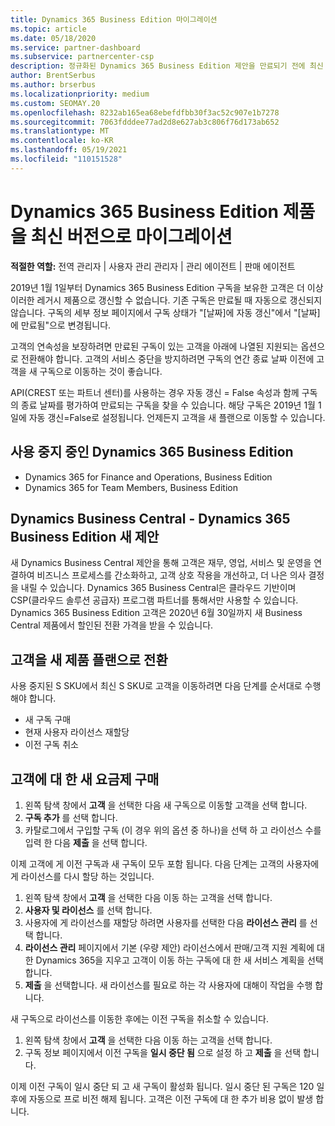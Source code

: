 ```yaml
---
title: Dynamics 365 Business Edition 마이그레이션
ms.topic: article
ms.date: 05/18/2020
ms.service: partner-dashboard
ms.subservice: partnercenter-csp
description: 정규화된 Dynamics 365 Business Edition 제안을 만료되기 전에 최신 버전으로 마이그레이션하는 방법을 알아봅니다.
author: BrentSerbus
ms.author: brserbus
ms.localizationpriority: medium
ms.custom: SEOMAY.20
ms.openlocfilehash: 8232ab165ea68ebefdfbb30f3ac52c907e1b7278
ms.sourcegitcommit: 7063fdddee77ad2d8e627ab3c806f76d173ab652
ms.translationtype: MT
ms.contentlocale: ko-KR
ms.lasthandoff: 05/19/2021
ms.locfileid: "110151528"
---
```

# <a name="migrate-dynamics-365-business-edition-offers-to-newer-versions"></a>Dynamics 365 Business Edition 제품을 최신 버전으로 마이그레이션

**적절한 역할:** 전역 관리자 | 사용자 관리 관리자 | 관리 에이전트 | 판매 에이전트

2019년 1월 1일부터 Dynamics 365 Business Edition 구독을 보유한 고객은 더 이상 이러한 레거시 제품으로 갱신할 수 없습니다. 기존 구독은 만료될 때 자동으로 갱신되지 않습니다. 구독의 세부 정보 페이지에서 구독 상태가 "[날짜]에 자동 갱신"에서 "[날짜]에 만료됨"으로 변경됩니다.

고객의 연속성을 보장하려면 만료된 구독이 있는 고객을 아래에 나열된 지원되는 옵션으로 전환해야 합니다. 고객의 서비스 중단을 방지하려면 구독의 연간 종료 날짜 이전에 고객을 새 구독으로 이동하는 것이 좋습니다.

API(CREST 또는 파트너 센터)를 사용하는 경우 자동 갱신 = False 속성과 함께 구독의 종료 날짜를 평가하여 만료되는 구독을 찾을 수 있습니다. 해당 구독은 2019년 1월 1일에 자동 갱신=False로 설정됩니다. 언제든지 고객을 새 플랜으로 이동할 수 있습니다. 

## <a name="the-dynamics-365-business-editions-being-retired"></a>사용 중지 중인 Dynamics 365 Business Edition

- Dynamics 365 for Finance and Operations, Business Edition
- Dynamics 365 for Team Members, Business Edition

## <a name="dynamics-business-central---the-dynamics-365-business-edition-new-offers"></a>Dynamics Business Central - Dynamics 365 Business Edition 새 제안

새 Dynamics Business Central 제안을 통해 고객은 재무, 영업, 서비스 및 운영을 연결하여 비즈니스 프로세스를 간소화하고, 고객 상호 작용을 개선하고, 더 나은 의사 결정을 내릴 수 있습니다. Dynamics 365 Business Central은 클라우드 기반이며 CSP(클라우드 솔루션 공급자) 프로그램 파트너를 통해서만 사용할 수 있습니다.
Dynamics 365 Business Edition 고객은 2020년 6월 30일까지 새 Business Central 제품에서 할인된 전환 가격을 받을 수 있습니다.

## <a name="transition-customers-to-new-product-plans"></a>고객을 새 제품 플랜으로 전환

 사용 중지된 S SKU에서 최신 S SKU로 고객을 이동하려면 다음 단계를 순서대로 수행해야 합니다.

- 새 구독 구매
- 현재 사용자 라이선스 재할당
- 이전 구독 취소

## <a name="purchase-the-new-plan-for-your-customer"></a>고객에 대 한 새 요금제 구매

1. 왼쪽 탐색 창에서 **고객** 을 선택한 다음 새 구독으로 이동할 고객을 선택 합니다.
2. **구독 추가** 를 선택 합니다.
3. 카탈로그에서 구입할 구독 (이 경우 위의 옵션 중 하나)을 선택 하 고 라이선스 수를 입력 한 다음 **제출** 을 선택 합니다. 

이제 고객에 게 이전 구독과 새 구독이 모두 포함 됩니다. 다음 단계는 고객의 사용자에 게 라이선스를 다시 할당 하는 것입니다.

1. 왼쪽 탐색 창에서 **고객** 을 선택한 다음 이동 하는 고객을 선택 합니다.
2. **사용자 및 라이선스** 를 선택 합니다.
3. 사용자에 게 라이선스를 재할당 하려면 사용자를 선택한 다음 **라이선스 관리** 를 선택 합니다. 
4. **라이선스 관리** 페이지에서 기본 (우량 제안) 라이선스에서 판매/고객 지원 계획에 대 한 Dynamics 365을 지우고 고객이 이동 하는 구독에 대 한 새 서비스 계획을 선택 합니다. 
5. **제출** 을 선택합니다. 새 라이선스를 필요로 하는 각 사용자에 대해이 작업을 수행 합니다. 

새 구독으로 라이선스를 이동한 후에는 이전 구독을 취소할 수 있습니다. 

1. 왼쪽 탐색 창에서 **고객** 을 선택한 다음 이동 하는 고객을 선택 합니다.
2. 구독 정보 페이지에서 이전 구독을 **일시 중단 됨** 으로 설정 하 고 **제출** 을 선택 합니다.

이제 이전 구독이 일시 중단 되 고 새 구독이 활성화 됩니다. 일시 중단 된 구독은 120 일 후에 자동으로 프로 비전 해제 됩니다. 고객은 이전 구독에 대 한 추가 비용 없이 발생 합니다.
